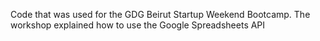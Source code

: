 Code that was used for the GDG Beirut Startup Weekend Bootcamp. The workshop explained how to use the Google Spreadsheets API

